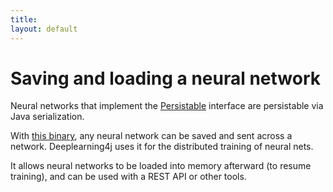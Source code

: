```yaml
---
title: 
layout: default
---
```


# Saving and loading a neural network

Neural networks that implement the [Persistable](../doc/org/deeplearning4j/nn/Persistable.html) interface are persistable via Java serialization.

With [this binary](../doc/org/deeplearning4j/datasets/DataSet.html), any neural network can be saved and sent across a network. Deeplearning4j uses it for the distributed training of neural nets. 

It allows neural networks to be loaded into memory afterward (to resume training), and can be used with a REST API or other tools.
